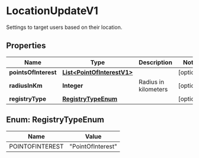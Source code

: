 

# LocationUpdateV1

Settings to target users based on their location.

## Properties

Name | Type | Description | Notes
------------ | ------------- | ------------- | -------------
**pointsOfInterest** | [**List&lt;PointOfInterestV1&gt;**](PointOfInterestV1.md) |  |  [optional]
**radiusInKm** | **Integer** | Radius in kilometers |  [optional]
**registryType** | [**RegistryTypeEnum**](#RegistryTypeEnum) |  |  [optional]



## Enum: RegistryTypeEnum

Name | Value
---- | -----
POINTOFINTEREST | &quot;PointOfInterest&quot;



